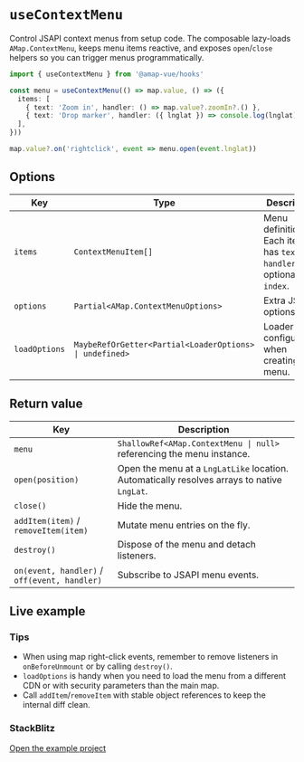 # `useContextMenu`

Control JSAPI context menus from setup code. The composable lazy-loads `AMap.ContextMenu`, keeps menu items reactive, and exposes `open`/`close` helpers so you can trigger menus programmatically.

```ts
import { useContextMenu } from '@amap-vue/hooks'

const menu = useContextMenu(() => map.value, () => ({
  items: [
    { text: 'Zoom in', handler: () => map.value?.zoomIn?.() },
    { text: 'Drop marker', handler: ({ lnglat }) => console.log(lnglat) },
  ],
}))

map.value?.on('rightclick', event => menu.open(event.lnglat))
```

## Options

| Key | Type | Description |
| --- | --- | --- |
| `items` | `ContextMenuItem[]` | Menu definitions. Each item has `text`, `handler`, and optional `index`. |
| `options` | `Partial<AMap.ContextMenuOptions>` | Extra JSAPI options. |
| `loadOptions` | `MaybeRefOrGetter<Partial<LoaderOptions> \| undefined>` | Loader configuration when creating the menu. |

## Return value

| Key | Description |
| --- | --- |
| `menu` | `ShallowRef<AMap.ContextMenu \| null>` referencing the menu instance. |
| `open(position)` | Open the menu at a `LngLatLike` location. Automatically resolves arrays to native `LngLat`. |
| `close()` | Hide the menu. |
| `addItem(item)` / `removeItem(item)` | Mutate menu entries on the fly. |
| `destroy()` | Dispose of the menu and detach listeners. |
| `on(event, handler)` / `off(event, handler)` | Subscribe to JSAPI menu events. |

## Live example

<ClientOnly>
  <UseContextMenuHookDemo />
</ClientOnly>

<script setup lang="ts">
import UseContextMenuHookDemo from '../examples/hooks/UseContextMenuHookDemo.vue'
</script>

### Tips

- When using map right-click events, remember to remove listeners in `onBeforeUnmount` or by calling `destroy()`.
- `loadOptions` is handy when you need to load the menu from a different CDN or with security parameters than the main map.
- Call `addItem`/`removeItem` with stable object references to keep the internal diff clean.

### StackBlitz

[Open the example project](https://stackblitz.com/github/your-org/amap-vue-kit/tree/main/examples/basic)
